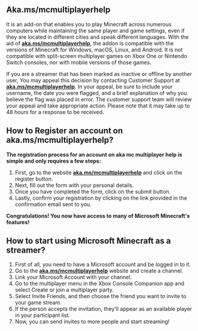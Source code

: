 ## Aka.ms/mcmultiplayerhelp

It is an add-on that enables you to play Minecraft across numerous computers while maintaining the same player and game settings, even if they are located in different cities and speak different languages. With the aid of **[aka.ms/mcmultiplayerhelp](https://akamsmcmultiplayerhelp.github.io/)**, the addon is compatible with the versions of Minecraft for Windows, macOS, Linux, and Android. It is not compatible with split-screen multiplayer games on Xbox One or Nintendo Switch consoles, nor with mobile versions of those games.



If you are a streamer that has been marked as inactive or offline by another user, You may appeal this decision by contacting Customer Support at **[aka.ms/mcmultiplayerhelp](https://akamsmcmultiplayerhelp.github.io/)**. In your appeal, be sure to include your username, the date you were flagged, and a brief explanation of why you believe the flag was placed in error. The customer support team will review your appeal and take appropriate action. Please note that it may take up to 48 hours for a response to be received.



## How to Register an account on aka.ms/mcmultiplayerhelp?
**The registration process for an account on aka mc multiplayer help is simple and only requires a few steps:**


1. First, go to the website **[aka.ms/mcmultiplayerhelp](https://akamsmcmultiplayerhelp.github.io/)** and click on the register button.
2. Next, fill out the form with your personal details.
3. Once you have completed the form, click on the submit button.
4. Lastly, confirm your registration by clicking on the link provided in the confirmation email sent to you.

**Congratulations! You now have access to many of Microsoft Minecraft's features!**


## How to start using Microsoft Minecraft as a streamer?

1. First of all, you need to have a Microsoft account and be logged in to it.
2. Go to the **[aka.ms/mcmultiplayerhelp](https://akamsmcmultiplayerhelp.github.io/)** website and create a channel.
3. Link your Microsoft Account with your channel.
4. Go to the multiplayer menu in the Xbox Console Companion app and select Create or join a multiplayer party.
5. Select Invite Friends, and then choose the friend you want to invite to your game stream.
6. If the person accepts the invitation, they'll appear as an available player in your participant list.
7. Now, you can send invites to more people and start streaming!
